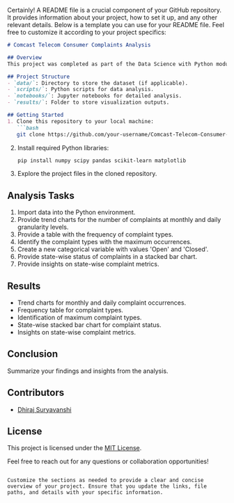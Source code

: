 Certainly! A README file is a crucial component of your GitHub repository. It provides information about your project, how to set it up, and any other relevant details. Below is a template you can use for your README file. Feel free to customize it according to your project specifics:

```markdown
# Comcast Telecom Consumer Complaints Analysis

## Overview
This project was completed as part of the Data Science with Python module assessment. It involves analyzing consumer complaints data related to Comcast Telecom using Python libraries such as NumPy, SciPy, Pandas, scikit-learn, and matplotlib.

## Project Structure
- `data/`: Directory to store the dataset (if applicable).
- `scripts/`: Python scripts for data analysis.
- `notebooks/`: Jupyter notebooks for detailed analysis.
- `results/`: Folder to store visualization outputs.

## Getting Started
1. Clone this repository to your local machine:
   ```bash
   git clone https://github.com/your-username/Comcast-Telecom-Consumer-Complaints-Analysis.git
   ```

2. Install required Python libraries:
   ```bash
   pip install numpy scipy pandas scikit-learn matplotlib
   ```

3. Explore the project files in the cloned repository.

## Analysis Tasks
1. Import data into the Python environment.
2. Provide trend charts for the number of complaints at monthly and daily granularity levels.
3. Provide a table with the frequency of complaint types.
4. Identify the complaint types with the maximum occurrences.
5. Create a new categorical variable with values 'Open' and 'Closed'.
6. Provide state-wise status of complaints in a stacked bar chart.
7. Provide insights on state-wise complaint metrics.

## Results
- Trend charts for monthly and daily complaint occurrences.
- Frequency table for complaint types.
- Identification of maximum complaint types.
- State-wise stacked bar chart for complaint status.
- Insights on state-wise complaint metrics.

## Conclusion
Summarize your findings and insights from the analysis.

## Contributors
- [Dhiraj Suryavanshi](https://github.com/gitdhirajsv)

## License
This project is licensed under the [MIT License](LICENSE).

Feel free to reach out for any questions or collaboration opportunities!
```

Customize the sections as needed to provide a clear and concise overview of your project. Ensure that you update the links, file paths, and details with your specific information.
